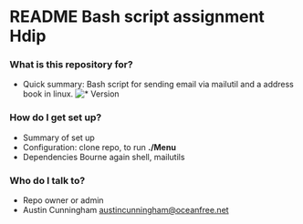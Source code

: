 # README Bash script assignment Hdip #


### What is this repository for? ###

* Quick summary: Bash script for sending email via mailutil and a address book in linux.
![* Version](https://bitbucket.org/repo/brBL58/images/1376265101-bashscript.JPG)

### How do I get set up? ###

* Summary of set up
* Configuration: clone repo,
 to run **./Menu**
* Dependencies Bourne again shell, mailutils


### Who do I talk to? ###

* Repo owner or admin
* Austin Cunningham austincunningham@oceanfree.net